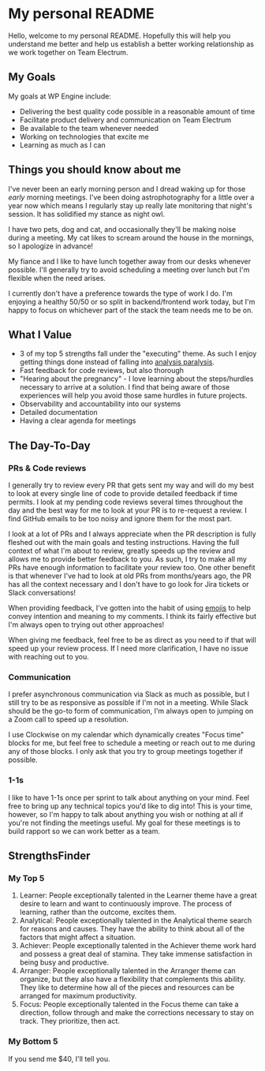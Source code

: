 # My personal README
Hello, welcome to my personal README. Hopefully this will help you understand me better and help us establish a better working relationship as we work together on Team Electrum.  

## My Goals

My goals at WP Engine include:
- Delivering the best quality code possible in a reasonable amount of time
- Facilitate product delivery and communication on Team Electrum
- Be available to the team whenever needed
- Working on technologies that excite me
- Learning as much as I can

## Things you should know about me
I've never been an early morning person and I dread waking up for those _early_ morning meetings. I've been doing astrophotography for a little over a year now which means I regularly stay up really late monitoring that night's session. It has solidified my stance as night owl.

I have two pets, dog and cat, and occasionally they'll be making noise during a meeting. My cat likes to scream around the house in the mornings, so I apologize in advance!

My fiance and I like to have lunch together away from our desks whenever possible. I'll generally try to avoid scheduling a meeting over lunch but I'm flexible when the need arises. 

I currently don't have a preference towards the type of work I do. I'm enjoying a healthy 50/50 or so split in backend/frontend work today, but I'm happy to focus on whichever part of the stack the team needs me to be on.

## What I Value
- 3 of my top 5 strengths fall under the "executing" theme. As such I enjoy getting things done instead of falling into [analysis paralysis](https://sourcemaking.com/antipatterns/analysis-paralysis).
- Fast feedback for code reviews, but also thorough
- "Hearing about the pregnancy" - I love learning about the steps/hurdles necessary to arrive at a solution. I find that being aware of those experiences will help you avoid those same hurdles in future projects. 
- Observability and accountability into our systems
- Detailed documentation
- Having a clear agenda for meetings

## The Day-To-Day

### PRs & Code reviews
I generally try to review every PR that gets sent my way and will do my best to look at every single line of code to provide detailed feedback if time permits. I look at my pending code reviews several times throughout the day and the best way for me to look at your PR is to re-request a review. I find GitHub emails to be too noisy and ignore them for the most part. 

I look at a lot of PRs and I always appreciate when the PR description is fully fleshed out with the main goals and testing instructions. Having the full context of what I'm about to review, greatly speeds up the review and allows me to provide better feedback to you. As such, I try to make all my PRs have enough information to facilitate your review too. One other benefit is that whenever I've had to look at old PRs from months/years ago, the PR has all the context necessary and I don't have to go look for Jira tickets or Slack conversations! 

When providing feedback, I've gotten into the habit of using [emojis](https://github.com/erikthedeveloper/code-review-emoji-guide) to help convey intention and meaning to my comments. I think its fairly effective but I'm always open to trying out other approaches!

When giving me feedback, feel free to be as direct as you need to if that will speed up your review process. If I need more clarification, I have no issue with reaching out to you. 

### Communication
I prefer asynchronous communication via Slack as much as possible, but I still try to be as responsive as possible if I'm not in a meeting. While Slack should be the go-to form of communication, I'm always open to jumping on a Zoom call to speed up a resolution.

I use Clockwise on my calendar which dynamically creates "Focus time" blocks for me, but feel free to schedule a meeting or reach out to me during any of those blocks. I only ask that you try to group meetings together if possible.

### 1-1s
I like to have 1-1s once per sprint to talk about anything on your mind. Feel free to bring up any technical topics you'd like to dig into! This is your time, however, so I'm happy to talk about anything you wish or nothing at all if you're not finding the meetings useful. My goal for these meetings is to build rapport so we can work better as a team. 

## StrengthsFinder

### My Top 5
1. Learner: People exceptionally talented in the Learner theme have a great desire to learn and want to continuously improve. The process of learning, rather than the outcome, excites them.
2. Analytical: People exceptionally talented in the Analytical theme search for reasons and causes. They have the ability to think about all of the factors that might affect a situation.
3. Achiever: People exceptionally talented in the Achiever theme work hard and possess a great deal of stamina. They take immense satisfaction in being busy and productive.
4. Arranger: People exceptionally talented in the Arranger theme can organize, but they also have a flexibility that complements this ability. They like to determine how all of the pieces and resources can be arranged for maximum productivity.
5. Focus: People exceptionally talented in the Focus theme can take a direction, follow through and make the corrections necessary to stay on track. They prioritize, then act.

### My Bottom 5
If you send me $40, I'll tell you.
